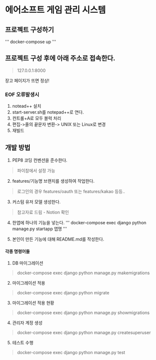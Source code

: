 # 에어소프트 게임 관리 시스템

## 프로젝트 구성하기
'''
docker-compose up
'''


## 프로젝트 구성 후에 아래 주소로 접속한다.
> 127.0.0.1:8000

장고 페이지가 뜨면 정상!


### EOF 오류발생시
1. notead++ 설치
2. start-server.sh를 notepad++로 연다.
3. 컨트롤+A로 모두 블럭 처리
4. 편집->줄의 끝문자 변환-> UNIX 또는 Linux로 변경
5. 재빌드


## 개발 방법
1. PEP8 코딩 컨벤션을 준수한다. 
> 파이참에서 설정 가능

2. features/기능명 브랜치를 생성하여 작업한다.
> 로그인의 경우 features/oauth 또는 features/kakao 등등..

3. 커스텀 유저 모델 생성한다.
> 참고자료 드림 - Notion 확인

4. 한앱에 하나의 기능을 넣는다.
'''
docker-compose exec django python manage.py startapp 앱명
'''

5. 본인이 만든 기능에 대해 README.md를 작성한다.



#### 각종 명령어들
1. DB 마이그레이션
> docker-compose exec django python manage.py makemigrations <app-name>

2. 마이그레이션 적용
> docker-compose exec django python migrate <app-name>

3. 마이그레이션 적용 현황
> docker-compose exec django python manage.py showmigrations <app-name>

4. 관리자 계정 생성
> docker-compose exec django python manage.py createsuperuser

5. 테스트 수행
> docker-compose exec django python manage.py test <app-name>

